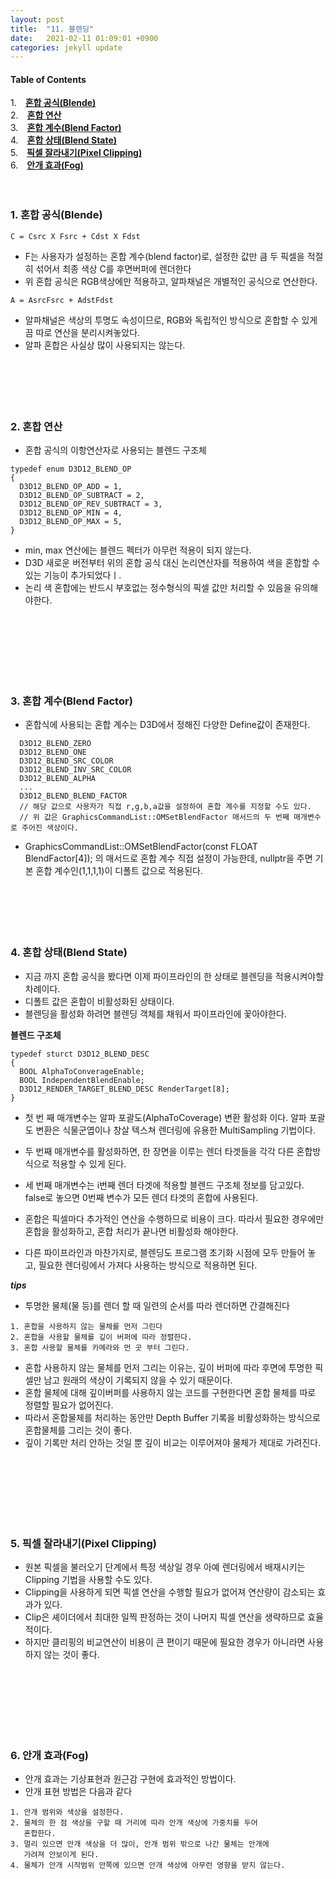 ```yaml
---
layout: post
title:  "11. 블렌딩"
date:   2021-02-11 01:09:01 +0900
categories: jekyll update
---
```

#### Table of Contents
1.　[**혼합 공식(Blende)**](#1-혼합-공식blende)<br>
2.　[**혼합 연산**](#2-혼합-연산)<br />
3.　[**혼합 계수(Blend Factor)**](#3-혼합-계수blend-factor)<br />
4.　[**혼합 상태(Blend State)**](#4-혼합-상태blend-state)<br />
5.　[**픽셀 잘라내기(Pixel Clipping)**](#5-픽셀-잘라내기pixel-clipping)<br />
6.　[**안개 효과(Fog)**](#6-안개-효과fog)<br />
<br />
<br />
**<span style="color:red"></span>**

### **1. 혼합 공식(Blende)**

```
C = Csrc X Fsrc + Cdst X Fdst
```
- F는 사용자가 설정하는 혼합 계수(blend factor)로, 설정한 값만 큼 두 픽셀을 적절히 섞어서 최종 색상 C를 후면버퍼에 렌더한다
- 위 혼합 공식은 RGB색상에만 적용하고, 알파채널은 개별적인 공식으로 연산한다.

```
A = AsrcFsrc + AdstFdst
```
- 알파채널은 색상의 투명도 속성이므로, RGB와 독립적인 방식으로 혼합할 수 있게끔 따로 연산을 분리시켜놓았다.
- 알파 혼합은 사실상 많이 사용되지는 않는다.
<br><br><br><br><br><br>


### **2. 혼합 연산**
- 혼합 공식의 이항연산자로 사용되는 블렌드 구조체
```
typedef enum D3D12_BLEND_OP
{
  D3D12_BLEND_OP_ADD = 1,
  D3D12_BLEND_OP_SUBTRACT = 2,
  D3D12_BLEND_OP_REV_SUBTRACT = 3,
  D3D12_BLEND_OP_MIN = 4,
  D3D12_BLEND_OP_MAX = 5,
}
```
- min, max 연산에는 블렌드 펙터가 아무런 적용이 되지 않는다.
- D3D 새로운 버전부터 위의 혼합 공식 대신 논리연산자를 적용하여 색을 혼합할 수 있는 기능이 추가되었다ㅣ.
- 논리 색 혼합에는 반드시 부호없는 정수형식의 픽셀 값만 처리할 수 있음을 유의해야한다.

<br><br><br><br><br><br>


### **3. 혼합 계수(Blend Factor)**
- 혼합식에 사용되는 혼합 계수는 D3D에서 정해진 다양한 Define값이 존재한다.
```
  D3D12_BLEND_ZERO
  D3D12_BLEND_ONE
  D3D12_BLEND_SRC_COLOR
  D3D12_BLEND_INV_SRC_COLOR
  D3D12_BLEND_ALPHA
  ...
  D3D12_BLEND_BLEND_FACTOR
  // 해당 값으로 사용자가 직접 r,g,b,a값을 설정하여 혼합 계수를 지정할 수도 있다.
  // 위 값은 GraphicsCommandList::OMSetBlendFactor 매서드의 두 번째 매개변수로 주어진 색상이다.
```
- GraphicsCommandList::OMSetBlendFactor(const FLOAT BlendFactor[4]); 의 매서드로 혼합 계수 직접 설정이 가능한데, nullptr을 주면 기본 혼합 계수인(1,1,1,1)이 디폴트 값으로 적용된다.
<br><br><br><br><br><br>


### **4. 혼합 상태(Blend State)**
- 지금 까지 혼합 공식을 봤다면 이제 파이프라인의 한 상태로 블렌딩을 적용시켜야할 차례이다.
- 디폴트 값은 혼합이 비활성화된 상태이다.
- 블렌딩을 활성화 하려면 블렌딩 객체를 채워서 파이프라인에 꽃아야한다.
  
**블렌드 구조체**
```
typedef sturct D3D12_BLEND_DESC
{
  BOOL AlphaToConverageEnable;
  BOOL IndependentBlendEnable;
  D3D12_RENDER_TARGET_BLEND_DESC RenderTarget[8];
}
```
- 첫 번 째 매개변수는 알파 포괄도(AlphaToCoverage) 변환 활성화 이다. 알파 포괄도 변환은 식물군엽이나 창살 텍스쳐 렌더링에 유용한 MultiSampling 기법이다.
- 두 번째 매개변수를 활성화하면, 한 장면을 이루는 렌더 타겟들을 각각 다른 혼합방식으로 적용할 수 있게 된다.
- 세 번째 매개변수는 i번째 렌더 타겟에 적용할 블렌드 구조체 정보를 담고있다. false로 놓으면 0번째 변수가 모든 렌더 타겟의 혼합에 사용된다.

- 혼합은 픽셀마다 추가적인 연산을 수행하므로 비용이 크다. 따라서 필요한 경우에만 혼합을 활성화하고, 혼합 처리가 끝나면 비활성화 해야한다.
- 다른 파이프라인과 마찬가지로, 블렌딩도 프로그램 초기화 시점에 모두 만들어 놓고, 필요한 렌더링에서 가져다 사용하는 방식으로 적용하면 된다.

***tips***
- 투명한 물체(물 등)를 렌더 할 때 일련의 순서를 따라 렌더하면 간결해진다
```
1. 혼합을 사용하지 않는 물체를 먼저 그린다
2. 혼합을 사용할 물체를 깊이 버퍼에 따라 정렬한다.
3. 혼합 사용할 물체를 카메라와 먼 곳 부터 그린다.
```
- 혼합 사용하지 않는 물체를 먼저 그리는 이유는, 깊이 버퍼에 따라 후면에 투명한 픽셀만 남고 원래의 색상이 기록되지 않을 수 있기 때문이다.
- 혼합 물체에 대해 깊이버퍼를 사용하지 않는 코드를 구현한다면 혼합 물체를 따로 정렬할 필요가 없어진다.
- 따라서 혼합물체를 처리하는 동안만 Depth Buffer 기록을 비활성화하는 방식으로 혼합물체를 그리는 것이 좋다.
- 깊이 기록만 처리 안하는 것일 뿐 깊이 비교는 이루어져야 물체가 제대로 가려진다.


<br><br><br><br><br><br>


### **5. 픽셀 잘라내기(Pixel Clipping)**
- 원본 픽셀을 불러오기 단계에서 특정 색상일 경우 아예 렌더링에서 배재시키는 Clipping 기법을 사용할 수도 있다.
- Clipping을 사용하게 되면 픽셀 연산을 수행할 필요가 없어져 연산량이 감소되는 효과가 있다.
- Clip은 셰이더에서 최대한 일찍 판정하는 것이 나머지 픽셀 연산을 생략하므로 효율적이다.
- 하지만 클리핑의 비교연산이 비용이 큰 편이기 때문에 필요한 경우가 아니라면 사용하지 않는 것이 좋다.

<br><br><br><br><br><br>


### **6. 안개 효과(Fog)**
- 안개 효과는 기상표현과 원근감 구현에 효과적인 방법이다.
- 안개 표현 방법은 다음과 같다

```
1. 안개 범위와 색상을 설정한다.
2. 물체의 한 점 색상을 구할 때 거리에 따라 안개 색상에 가중치를 두어 
   혼합한다.
3. 멀리 있으면 안개 색상을 더 많이, 안개 범위 밖으로 나간 물체는 안개에 
   가려져 안보이게 된다.
4. 물체가 안개 시작범위 안쪽에 있으면 안개 색상에 아무런 영향을 받지 않는다.
```

<br><br><br><br><br><br>